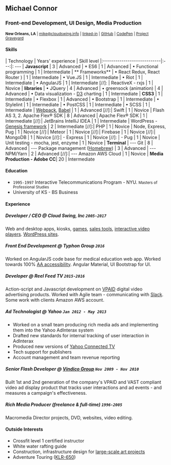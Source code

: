 ## Michael Connor
### Front-end Development, UI Design, Media Production

<small>**New Orleans, LA** | mike@cloudswing.info |  [linked-in][linkedinURL] | [GitHub][github-link] | [CodePen][codepen] | [Project Graveyard][project-archive]</small>



#### Skills

| Technology | Years' experience | Skill level
|:----------------------------|:---:|: ---
| **Javascript**                 | 3 | Advanced
| * ES6                      | 1 | Advanced
| • Functional programming   | 1 | Intermediate
| ** Frameworks**
| • React Redux, React Router )  | 1 | Intermediate
| • Vue.JS     							| 1 | Intermediate
| • Riot     								| 1 | Intermediate
| • AngularJS     								| 1 | Intermediate
[//]: | ReactiveX - rxjs    | 1 | Novice
| **libraries**
| • JQuery                  | 4 | Advanced
| • greensock  (animation)  | 4 | Advanced
| • Data visualization - [D3][d3] charting      | 1 | Intermediate
| **CSS3**    		 	| 1 | Intermediate
| • Flexbox   		 	| 1 | Advanced
| • Bootstrap    		| 1 | Intermediate
| • Stylelint    		| 1 | Intermediate
| • PostCSS    		  | 1 | Intermediate
| • SCSS    		    | 1 | Intermediate
| [Webpack][webpack], [Babel][babel] | 1 | Advanced
[//]:| Swift              | 1 | Novice
| Flash AS 3, 2. Apache Flex® SDK   | 8 | Advanced
| Apache Flex® SDK           | 1 | Intermediate
[//]:| JetBrains IntelliJ IDEA    | 1 | Intermediate
| WordPress - [Genesis framework][genesis]     | 2 | Intermediate
[//]:| PHP                         | 1 | Novice
| Node, Express, Pug          | 1 | Novice
[//]:| Meteor   							      | 1 | Novice
[//]:| Firebase   							      | 1 | Novice
[//]:| MongoDB   							      | 1 | Novice
[//]:| - Express              | 1 | Novice
[//]: | - Pug                 | 1 | Novice
| Unit testing - mocha, jest, enzyme       | 1 | Novice
| **Terminal**
| --- Git |  8 | Advanced
| --- Package management ([Homebrew][brew]) | 3 | Advanced
| --- NPM/Yarn                 | 2 | Advanced
[//]:| --- Amazon AWS Cloud              | 1 | Novice
| **Media Production - Adobe CC**| 20 | Intermediate



#### Education
- `1995-1997` Interactive Telecommunications Program - NYU. <small>Masters of Professional Studies</small>
- University of KS - BS Business

#### Experience

##### Developer / CEO @ Cloud Swing, Inc `2005-2017`
Web and desktop apps, kiosks, [games][elauder], [sales tools][hyndai], [interactive video players][pharma-app]. [WordPress sites][tikun].

##### Front End Development @ Typhon Group `2016`
Worked on AngularJS code base for medical education web app. Worked towards 100% [AA accessibility][aria]. Angular Material, UI Bootstrap for UI.

##### Developer @ Reel Feed TV `2015-2016`
Action-script and Javascript development on [VPAID][vpaid] digital video advertising products. Worked with Agile team - communicating with [Slack][slacksite]. Some work with clients Amazon AWS account.

##### Ad Technologist @ Yahoo `Jan 2012 - May 2013`

- Worked on a small team producing rich media ads and implementing them into the Yahoo AdInterax system
- Drafted new standards for internal tracking of user interaction in AdInterax
- Produced new versions of [Yahoo Connected TV]
- Tech support for publishers
- Account management and team revenue reporting




##### Senior Flash Developer @ [Vindico Group][vindico] `Nov 2009 - Nov 2010`
Built 1st and 2nd generation of the company's VPAID and VAST compliant video ad display product that tracks user interactions and ad events - and measures a campaign's effectiveness.

##### Rich Media Producer (freelance & full-time) `1996-2005`
Macromedia Director projects, DVD, websites, video editing.


#### Outside Interests
- Crossfit level 1 certified instructor
- White water rafting guide
- Construction, infrastructure design for [large-scale art projects](http://www.thetemplecrew.org/)
- Adventure Touring ([KLR-650](https://flic.kr/p/akv8Hk))


[elauder]: http://rocketnumber9.org/sample/esteelauder/ "Estée Lauder"

[linkedinURL]: https://www.linkedin.com/in/michaelgconnor

[hyndai]: http://rocketnumber9.org/developer/touchscreen-kiosk-hyunda/
[hyndai photos]: https://www.flickr.com/photos/rocketnumber9/sets/72157610613514303/show/

[kia]: http://rocketnumber9.org/client/optima/optima.html "Auto App"

[peas]: http://i.imgur.com/44Q9cMXs.jpg
[pharmaapp]: http://i.imgur.com/J7LS14ht.jpg "Pharmaceutical App"

[slack]: http://i.imgur.com/4xxDEUPs.png

[slacksite]: https://slack.com/

[thup games]: http://thup.com/

[vindico]: https://vindico.com/

[vpaid]: https://www.iab.com/guidelines/digital-video-player-ad-interface-definition-vpaid-2-0/

[Yahoo Connected TV]: https://smarttv.yahoo.com/

[zitgame]: http://i.imgur.com/vRHv0Igt.jpg "Face Book Game"

[pharmaAppTumblr]: http://68.media.tumblr.com/tumblr_lnnyjzj10N1qh4spho1_1280.jpg

[project-archive]: http://portfolio.rocketnumber9.org/

[pharma-app]: http://rocketnumber9.org/developer/as3-interactive-video/

[rocket9Dev]: http://rocketnumber9.org/developer/

[eyeblaster-stetchybanner]: http://rocketnumber9.org/client/eyeblaster/stretchableBanner/

[eyeblaster-skyscraper]: http://rocketnumber9.org/client/eyeblaster/stetchableSkyscraper/

[eyeblaster-videomixer]: http://rocketnumber9.org/client/eyeblaster/videomixer/

[digvideo]: http://rocketnumber9.org/client/dig.htm

[contact]: http://rocketnumber9.org/contact/

[github-link]: https://github.com/mconnor

[genesis]: http://www.studiopress.com/faqs/


[gssp]: https://greensock.com/gsap

[brew]: http://brew.sh/

[ng-material]: https://material.angularjs.org

[tikun]: http://www.tikun.stateu.org/

[doucette]: http://chiefdoucette.com/

[githubpic]: ./images/GitHub-Mark-32px.png "Git Hub"

[es6logo]: ./images/es6.svg "ES6"

[vuelogo]: ./images/vue-small.png "Vue.js"
[reactlogo]: ./images/react2.png "React.js"



[uibootstrap]: https://angular-ui.github.io/bootstrap/

[webpack]:http://webpack.github.io/

[babel]:http://babeljs.io/

[vue]:https://vuejs.org/

[pgpkey]:https://twitter.com/cloud_swing/status/842115087632605186

[aurelia]:http://aurelia.io/
[riot]:http://riotjs.com/

[tictactoe]:https://mconnor.github.io/tic-tac-toe/

[aria]:https://developer.mozilla.org/en-US/docs/Web/Accessibility/ARIA

[brew]:https://brew.sh/

[d3]:https://d3js.org/



[codepen]:https://codepen.io/cloudswing
